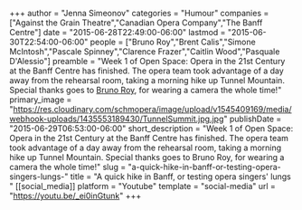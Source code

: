 +++
author = "Jenna Simeonov"
categories = "Humour"
companies = ["Against the Grain Theatre","Canadian Opera Company","The Banff Centre"]
date = "2015-06-28T22:49:00-06:00"
lastmod = "2015-06-30T22:54:00-06:00"
people = ["Bruno Roy","Brent Calis","Simone McIntosh","Pascale Spinney","Clarence Frazer","Caitlin Wood","Pasquale D'Alessio"]
preamble = "Week 1 of Open Space: Opera in the 21st Century at the Banff Centre has finished. The opera team took advantage of a day away from the rehearsal room, taking a morning hike up Tunnel Mountain. Special thanks goes to [Bruno Roy](/scene/people/bruno-roy/), for wearing a camera the whole time!"
primary_image = "https://res.cloudinary.com/schmopera/image/upload/v1545409169/media/webhook-uploads/1435553189430/TunnelSummit.jpg.jpg"
publishDate = "2015-06-29T06:53:00-06:00"
short_description = "Week 1 of Open Space: Opera in the 21st Century at the Banff Centre has finished. The opera team took advantage of a day away from the rehearsal room, taking a morning hike up Tunnel Mountain. Special thanks goes to Bruno Roy, for wearing a camera the whole time!"
slug = "a-quick-hike-in-banff-or-testing-opera-singers-lungs-"
title = "A quick hike in Banff, or testing opera singers&#039; lungs "
[[social_media]]
platform = "Youtube"
template = "social-media"
url = "https://youtu.be/_ei0inGtunk"
+++


